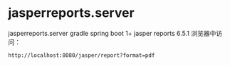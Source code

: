 # jasperreports.server
jasperreports.server
    gradle
    spring boot 1+
    jasper reports 6.5.1
浏览器中访问：
```aidl
http://localhost:8080/jasper/report?format=pdf
```
